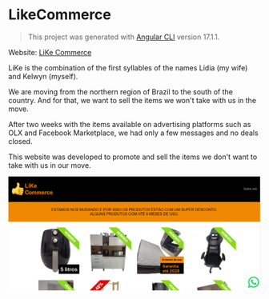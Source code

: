# LikeCommerce

> This project was generated with [Angular CLI](https://github.com/angular/angular-cli) version 17.1.1.

Website: [LiKe Commerce](https://kelwynoliveira.github.io/like-commerce/)

LiKe is the combination of the first syllables of the names Lídia (my wife) and Kelwyn (myself).

We are moving from the northern region of Brazil to the south of the country. And for that, we want to sell the items we won't take with us in the move.

After two weeks with the items available on advertising platforms such as OLX and Facebook Marketplace, we had only a few messages and no deals closed.

This website was developed to promote and sell the items we don't want to take with us in our move.

[![Home of LiKe Commerce](src/assets/images/Thumb-LikeCommerce.PNG)](https://kelwynoliveira.github.io/like-commerce/)
